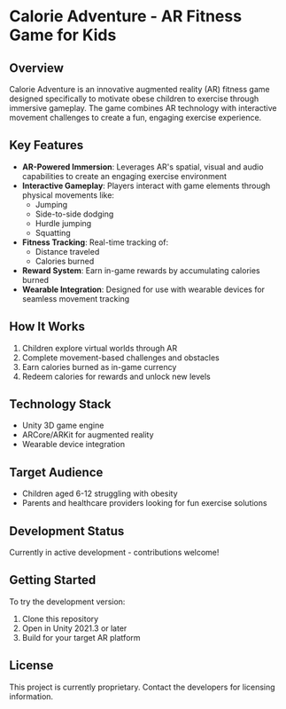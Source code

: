 # Calorie Adventure - AR Fitness Game for Kids

## Overview
Calorie Adventure is an innovative augmented reality (AR) fitness game designed specifically to motivate obese children to exercise through immersive gameplay. The game combines AR technology with interactive movement challenges to create a fun, engaging exercise experience.

## Key Features
- **AR-Powered Immersion**: Leverages AR's spatial, visual and audio capabilities to create an engaging exercise environment
- **Interactive Gameplay**: Players interact with game elements through physical movements like:
  - Jumping
  - Side-to-side dodging
  - Hurdle jumping
  - Squatting
- **Fitness Tracking**: Real-time tracking of:
  - Distance traveled
  - Calories burned
- **Reward System**: Earn in-game rewards by accumulating calories burned
- **Wearable Integration**: Designed for use with wearable devices for seamless movement tracking

## How It Works
1. Children explore virtual worlds through AR
2. Complete movement-based challenges and obstacles
3. Earn calories burned as in-game currency
4. Redeem calories for rewards and unlock new levels

## Technology Stack
- Unity 3D game engine
- ARCore/ARKit for augmented reality
- Wearable device integration

## Target Audience
- Children aged 6-12 struggling with obesity
- Parents and healthcare providers looking for fun exercise solutions

## Development Status
Currently in active development - contributions welcome!

## Getting Started
To try the development version:
1. Clone this repository
2. Open in Unity 2021.3 or later
3. Build for your target AR platform

## License
This project is currently proprietary. Contact the developers for licensing information.
